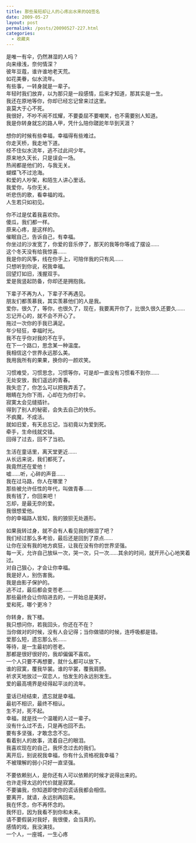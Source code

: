 ```yaml
---
title: 那些虽短却让人的心疼出水来的QQ签名
date: 2009-05-27
layout: post
permalink: /posts/20090527-227.html
categories:
  - 收藏夹
---
```

是唯一有伞，仍然淋湿的人吗？   
向来缘浅，奈何情深？   
彼年豆蔻，谁许谁地老天荒。   
如花美眷，似水流年。   
有些事，一转身就是一辈子。   
年轻时我们放弃，以为那只是一段感情，后来才知道，那其实是一生。   
我还在原地等你，你却已经忘记曾来过这里。   
哀莫大于心不死。   
我很好，不吵不闹不炫耀，不要委屈不要嘲笑，也不需要别人知道。   
我是你转身就忘的路人甲，凭什么陪你蹉跎年华到天涯？ 

想你的时候有些幸福，幸福得有些难过。   
你走天桥，我走地下道。   
经不住似水流年，逃不过此间少年。   
原来地久天长，只是误会一场。   
热闹都是他们的，与我无关。   
蝴蝶飞不过沧海。   
和爱的人吵架，和陌生人讲心里话。   
我爱你，与你无关。   
听悲伤的歌，看幸福的戏。   
人生若只如初见。 

你不过是仗着我喜欢你。   
傻瓜，我们都一样。   
原来心疼，是这样的。   
催眠自己，告诉自己，有幸福。   
你坐过的沙发宽了，你爱的音乐停了，那天的我等你等成了摆设&hellip;&hellip;   
这个冬天没有给我惊喜&hellip;&hellip;   
我是你的风筝，线在你手上，可陪伴我的只有风&hellip;&hellip;   
只想听到你说，祝我幸福。   
回望灯如旧，浅握双手。   
爱是我竖起防备，你却还是拥抱我。 

下辈子不再为人，下辈子不再遇见。   
朋友们都羡慕我，其实羡慕他们的人是我。   
爱你，很久了，等你，也很久了，现在，我要离开你了，比很久很久还要久&hellip;&hellip;   
忘记开心的，就不会不开心了。   
拖过一次你的手我已满足。   
年少轻狂，幸福时光。   
我不在乎你对我的不在乎。   
在下一个路口，思念某一种温度。   
我相信这个世界永远那么美。   
我用我所有的果果，换你的一颜欢笑。 

习惯难受，习惯思念，习惯等你，可是却一直没有习惯看不到你&hellip;&hellip;   
无处安放，我们遥远的青春。   
我失恋了，你怎么可以把我弄丢了。   
眼睛在为你下雨，心却在为你打伞。   
寂寞太会见缝插针。   
得到了别人的秘密，会失去自己的快乐。   
不疯魔，不成活。   
就如旧爱，有天总忘记，当初竟以为爱到死。   
牵手，生命线就交错。   
回得了过去，回不了当初。 

生活在童话里，离天堂更近&hellip;&hellip;   
从长远来说，我们都死了。   
我竟然还在爱他！   
嘘&hellip;&hellip;听，心碎的声音&hellip;&hellip;   
我在过马路，你人在哪里？   
那些被允许任性的年代，叫做青春&hellip;&hellip;   
我有钱了，你回来吧！   
忘却，是最无奈的爱。   
我很想爱他。   
你的幸福路人皆知，我的狼狈无处遁形。 

如果我转过身，就不会有人看见我的眼泪了吧？   
我们经过那么多考验，最后还是回到了原点&hellip;&hellip;   
让你在没有我的地方疯狂，让我在没有你的世界坚强。   
每一天，允许自己放纵一次，哭一次，只一次&hellip;&hellip;其余的时间，就开开心心地笑着过。   
对自己狠心，才会让你幸福。   
我是好人，别伤害我。   
我是由影子保护的。   
逃不过，最后都会变苍老&hellip;&hellip;   
那些最终会让你陷进去的，一开始总是美好。   
爱和死，哪个更冷？ 

你转身，我下楼。   
我只想问你，若我回头，你还在不在？   
当你做对的时候，没有人会记得；当你做错的时候，连呼吸都是错。   
爱那么短，遗忘那么长&hellip;&hellip;   
等待，是一生最初的苍老。   
那都是很好很好的，我却偏偏不喜欢。   
一个人只要不再想要，就什么都可以放下。   
谁的寂寞，覆我华裳。谁的华裳，覆我肩膀。   
祈求天地放过一双恋人，怕发生的永远别发生。   
爱的最高境界是经得起平淡的流年。 

童话已经结束，遗忘就是幸福。   
最初不相识，最终不相认。   
生不对，死不起。   
幸福，就是找一个温暖的人过一辈子。   
没有什么过不去，只是再也回不去。   
要有多坚强，才敢念念不忘。   
看着别人的故事，流着自己的眼泪。   
我喜欢现在的自己，我怀念过去的我们。   
离开后，别说祝我幸福，你有什么资格祝我幸福？   
不被理解的弱小只好一直坚强。 

不要依赖别人，是你还有人可以依赖的时候才说得出来的。   
也许走得太远的代价就是寂寞。   
不要骗我，你知道即使你的谎话我都会相信。   
要离开，就请，永远别再回来。   
我在怀念，你不再怀念的。   
我怀旧，因为我看不到你和未来。   
请不要假装对我好，我很傻，会当真的。   
感情的戏，我没演技。   
一个人，一座城，一生心疼